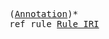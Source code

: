 <pre class="highlight highlight-html">
(<a href="#Annotation-Syntax">Annotation</a>)*
ref rule <a href="#Rule-Syntax">Rule_IRI</a>
</pre>
